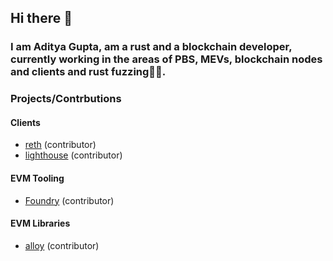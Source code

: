 ## Hi there 👋
### I am Aditya Gupta, am a rust and a blockchain developer, currently working in the areas of PBS, MEVs, blockchain nodes and clients and rust fuzzing🦀🦀.

### Projects/Contrbutions

#### Clients

- [reth][reth] (contributor)
- [lighthouse][lighthouse] (contributor)

#### EVM Tooling

- [Foundry][foundry] (contributor)

#### EVM Libraries

- [alloy][alloy] (contributor)
  



[reth]: https://github.com/paradigmxyz/reth
[foundry]: https://github.com/foundry-rs/foundry
[alloy]: https://github.com/alloy-rs
[lighthouse]: https://github.com/sigp/lighthouse
